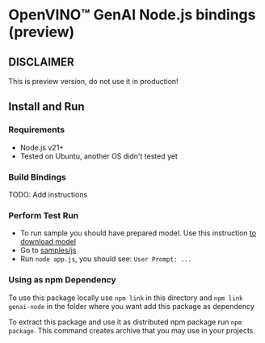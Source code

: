 # OpenVINO™ GenAI Node.js bindings (preview)

## DISCLAIMER

This is preview version, do not use it in production!

## Install and Run

### Requirements

- Node.js v21+
- Tested on Ubuntu, another OS didn't tested yet

### Build Bindings

TODO: Add instructions

### Perform Test Run

- To run sample you should have prepared model.
  Use this instruction [to download model](https://github.com/openvinotoolkit/openvino.genai/blob/master/samples/cpp/chat_sample/README.md#download-and-convert-the-model-and-tokenizers)
- Go to [samples/js](../../samples/js/)
- Run `node app.js`, you should see: `User Prompt: ...`

### Using as npm Dependency

To use this package locally use `npm link` in this directory
and `npm link genai-node` in the folder where you want add this package as dependency

To extract this package and use it as distributed npm package run `npm package`.
This command creates archive that you may use in your projects.
